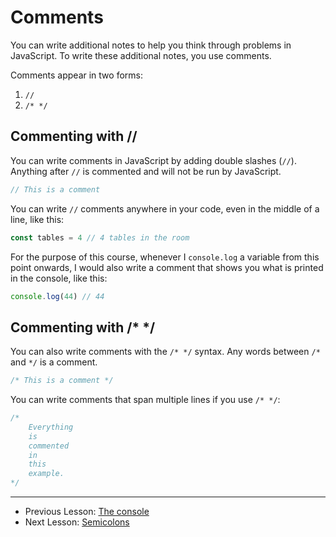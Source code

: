 # Comments

You can write additional notes to help you think through problems in JavaScript. To write these additional notes, you use comments.

Comments appear in two forms:

1. `//`
2. `/* */`

## Commenting with //

You can write comments in JavaScript by adding double slashes (`//`). Anything after `//` is commented and will not be run by JavaScript.

```js
// This is a comment
```

You can write `//` comments anywhere in your code, even in the middle of a line, like this:

```js
const tables = 4 // 4 tables in the room
```

For the purpose of this course, whenever I `console.log` a variable from this point onwards, I would also write a comment that shows you what is printed in the console, like this:

```js
console.log(44) // 44
```

## Commenting with /\* \*/

You can also write comments with the `/* */` syntax. Any words between `/*` and `*/` is a comment.

```js
/* This is a comment */
```

You can write comments that span multiple lines if you use `/* */`:

```js
/*
    Everything
    is
    commented
    in
    this
    example.
*/
```

---

- Previous Lesson: [The console](03.console.md)
- Next Lesson: [Semicolons](05.semicolons.md)

